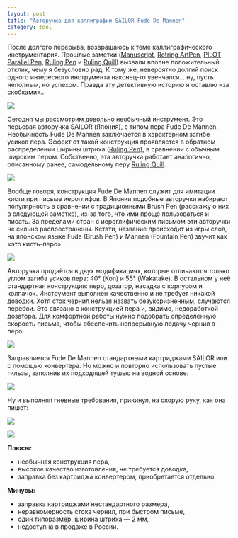 ```yaml
---
layout: post
title: "Авторучка для каллиграфии SAILOR Fude De Mannen"
category: tool
---
```

После долгого перерыва, возвращаюсь к теме каллиграфического инструментария. Прошлые заметки ([Manuscript](https://quillcraft.livejournal.com/18244.html), [Rotring ArtPen](https://quillcraft.livejournal.com/18707.html), [PILOT Parallel Pen](https://quillcraft.livejournal.com/19915.html), [Ruling Pen](https://quillcraft.livejournal.com/37965.html) и [Ruling Quill](https://quillcraft.livejournal.com/44163.html)) вызвали вполне положительный отклик, чему я безусловно рад. К тому же, невероятно долгий поиск одного интересного инструмента наконец-то увенчался... ну, пусть неполным, но успехом. Правда эту детективную историю я оставлю «за скобками»...

![](https://pics.livejournal.com/quillcraft/pic/0010szac)

Сегодня мы рассмотрим довольно необычный инструмент. Это перьевая авторучка SAILOR (Япония), с типом пера Fude De Mannen. Необычность Fude De Mannen заключается в характерном загибе усиков пера. Эффект от такой конструкция проявляется в обратном распределении ширины штриха ([Ruling Pen](https://quillcraft.livejournal.com/37965.html)), в сравнении с обычным широким пером. Собственно, эта авторучка работает аналогично, описанному ранее, самодельному перу [Ruling Quill](https://quillcraft.livejournal.com/44163.html).

![](https://pics.livejournal.com/quillcraft/pic/0010tf36)

Вообще говоря, конструкция Fude De Mannen служит для имитации кисти при письме иероглифов. В Японии подобные авторучки набирают популярность в сравнении с традиционными Brush Pen (расскажу о них в следующей заметке), из-за того, что ими проще пользоваться и писать. За пределами стран с иероглифическим письмом эти авторучки не сильно распространены. Кстати, название происходит из игры слов, на японском языке Fude (Brush Pen) и Mannen (Fountain Pen) звучит как «это кисть-перо».

![](https://pics.livejournal.com/quillcraft/pic/0010x6ww)

Авторучка продаётся в двух модификациях, которые отличаются только углом загиба усиков пера: 40&#176; (Kon) и 55&#176; (Wakatake). В остальном у неё стандартная конструкция: перо, дозатор, насадка с корпусом и колпачок. Инструмент выполнен качественно и не требует никакой доводки. Хотя сток чернил нельзя назвать безукоризненным, случаются перебои. Это связано с конструкцией пера и, видимо, недоработкой дозатора. Для комфортной работы нужно подобрать определенную скорость письма, чтобы обеспечить непрерывную подачу чернил в перо.

![](https://pics.livejournal.com/quillcraft/pic/0010wg6r)

Заправляется Fude De Mannen стандартными картриджами SAILOR или с помощью конвертера. Но можно и повторно использовать пустые гильзы, заполнив их подходящей тушью на водной основе.

![](https://pics.livejournal.com/quillcraft/pic/0010yrt3)

Ну и выполняя гневные требования, прикинул, на скорую руку, как она пишет:

![](https://pics.livejournal.com/quillcraft/pic/0010zd72)

![](https://pics.livejournal.com/quillcraft/pic/00110dps)

**Плюсы:**

- необычная конструкция пера,
- высокое качество изготовления, не требуется доводка,
- заправка без картриджа конвертером, приобретается отдельно.

**Минусы:**

- заправка картриджами нестандартного размера,
- неравномерность стока чернил, при быстром письме,
- один типоразмер, ширина штриха — 2 мм,
- недоступна в продаже в России.
